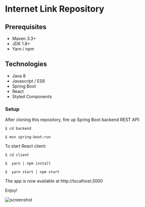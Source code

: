 # Internet Link Repository

## Prerequisites

- Maven 3.3+
- JDK 1.8+
- Yarn / npm

## Technologies

- Java 8
- Javascript / ES6
- Spring Boot
- React
- Styled Components

### Setup

After cloning this repository, fire up Spring Boot backend REST API:

```
$ cd backend
```

```
$ mvn spring-boot:run
```

To start React client:

```
$ cd client
```

```
$  yarn | npm install
```

```
$  yarn start | npm start
```

The app is now available at http://localhost:3000

Enjoy!

![screenshot](https://repository-images.githubusercontent.com/201590535/7ddfa800-bb53-11e9-8328-11906143dd0e "Screenshot")
